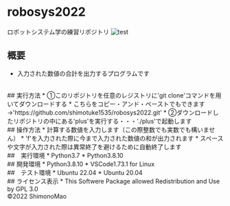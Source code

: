 # robosys2022
ロボットシステム学の練習リポジトリ
![test](https://github.com/shimotuke1535/robosys2022/actions/workflows/test.yml/badge.svg)
##  概要
*   入力された数値の合計を出力するプログラムです
<br>
##  実行方法
*   ①このリポジトリを任意のレジストリに'git clone'コマンドを用いてダウンロードする
*   こちらをコピー・アンド・ペーストでもできます→'https://github.com/shimotuke1535/robosys2022.git'
*   ②ダウンロードしたリポジトリの中にある'plus'を実行する・・・'./plus'で起動します
<br>
##  操作方法
*   計算する数値を入力します（この際整数でも実数でも構いません）
*   'f'を入力された際に今まで入力された数値の和が出力されます
*   スペースや文字が入力された際は異常終了を避けるために自動終了します
<br>
##　実行環境
*   Python3.7
*   Python3.8.10
<br>
## 開発環境
*   Python3.8.10
*   VSCode1.73.1 for Linux
<br>
##　テスト環境
*   Ubuntu 22.04
*   Ubuntu 20.04
<br>
## ライセンス表示
*   This Softwere Package allowed Redistribution and Use by GPL 3.0
<br>
©2022 ShimonoMao
